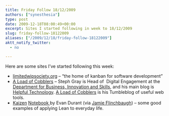 ```yaml
---
title: Friday Follow 18/12/2009
authors: ["synesthesia"]
type: post
date: 2009-12-18T08:00:49+00:00
excerpt: Sites I started following in week to 18/12/2009
slug: friday-follow-18122009 
aliases: ["/2009/12/18/friday-follow-18122009"]
aktt_notify_twitter:
  - no

---
```

Here are some sites I&#8217;ve started following this week:

  * [limitedwipsociety.org][1] &#8211; &#8220;the home of kanban for software development&#8221;
  * <a href="https://loadofcobblers.com/" target="_blank">A Load of Cobblers</a> &#8211; Steph Gray is Head of  Digital Engagement at the <a href="https://www.bis.gov.uk/" target="_blank">Department for Business, Innovation and Skills</a>, and his main blog is <a href="https://blog.helpfultechnology.com/" target="_blank">Helpful Technology</a>. <a href="https://loadofcobblers.com/" target="_blank">A Load of Cobblers</a> is his Tumbleblog of useful web tools.
  * [Kaizen][2] <a href="https://" target="_blank">Notebook </a>by Evan Durant (via <a href="https://jamieflinchbaugh.com/" target="_blank">Jamie Flinchbaugh</a>) &#8211; some good examples of applying Lean to everyday life.

 [1]: https://www.limitedwipsociety.org/blog/
 [2]: https://blog.evandurant.com/